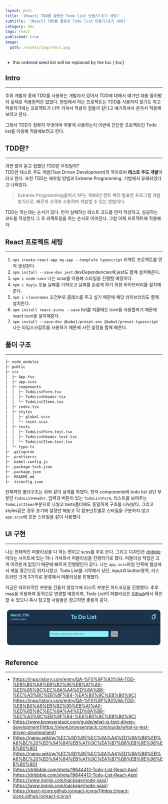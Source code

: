 ```yaml
---
layout: post
title: '[React] TDD를 활용한 Todo list 만들기(초기 세팅)'
subtitle: '[React] TDD를 활용한 Todo list 만들기(초기 세팅)'
category: dev
tags: react
published: true
image:
  path: /assets/img/react.png
---
```


<!-- prettier-ignore -->
* this ordered seed list will be replaced by the toc 
{:toc}

## Intro

---

주위 개발자 중에 TDD를 사용하는 개발자가 있어서 TDD에 대해서 얘기만 대충 들어봤지 실제로 적용한적은 없었다. 현업에서 하는 프로젝트는 TDD를 사용하지 않기도 하고 적용하기에는 프로젝트가 너무 커져서 적용이 힘들꺼 같다고 얘기하셔서 혼자서 적용해 보려고 한다.

그래서 TDD가 정확히 무엇이며 어떻게 사용하는지 이번에 간단한 프로젝트인 Todo list를 이용해 적용해보려고 한다.

## TDD란?

---

과연 많이 듣고 접했던 TDD란 무엇일까?  
TDD란 테스트 주도 개발(Test Driven Development)의 약자로써 **테스트 주도 개발**이라고 한다. 또한 TDD는 애자일 방법과 Extreme Programming. 기법에서 유래되었다고 나와있다.

> Extreme Programming줄여서 XP는 1999년 켄트 벡이 발표한 프로그램 개발 방식으로, 빠르게 고객과 소통하며 개발할 수 있는 방법이다.

TDD는 하는데는 순서가 있다. 먼저 실패하는 테스트 코드를 먼저 작성하고, 성공하는 코드를 작성한다 그 후 리팩토링을 하는 순서로 이어진다. 그럼 이제 프로젝트에 적용해자.

## React 프로젝트 세팅

---

1. `npx create-react-app my-app --template typescript` 리액트 프로젝트를 먼저 생성한다.
2. `npm install --save-dev jest` devDependencies에 jest도 함께 설치해준다.
3. `npm i node-sass` 나는 scss를 이용해 스타일을 진행할 예정이다.
4. `npm i dayjs` 오늘 날짜를 가져오고 날짜를 손쉽게 하기 위한 라이브러리를 설치해준다.
5. `npm i classnames` 조건부로 클래스를 주고 싶기 때문에 해당 라이브러리도 함께 설치한다.
6. `npm install react-icons --save` list를 지울때는 icon을 사용할꺼기 때문에 react icon을 설치해준다.
7. `npm install --save-dev @babel/preset-env @babel/preset-typescript` 나는 타입스크립트를 사용하기 때문에 사전 설정을 함께 해준다.

## 폴더 구조

---

```
├─ node_modules
├─ public
├─ src
│  ├─ App.tsx
│  ├─ app.scss
│  ├─ components
│  │  ├─ TodoListForm.tsx
│  │  ├─ TodoListHeader.tsx
│  │  └─ TodoListItems.tsx
│  ├─ index.tsx
│  ├─ styles
│  │  ├─ global.scss
│  │  └─ reset.scss
│  ├─ tests
│  │  ├─ TodoListForm.test.tsx
│  │  ├─ TodoListHeader.test.tsx
│  │  └─ TodoListItem.test.tsx
│  └─ type.ts
├─ .gitignroe
├─ .prettierrc
├─ .babel.config.js
├─ .package-lock.json
├─ .package.json
├─ .README.md
├─ .tsconfig.json
```

전체적인 폴더구조는 위와 같이 설계를 하였다. 먼저 components에 todo list 상단 부분인 `TodoListHeader`, 입력과 버튼이 있는 `TodoListForm`, 리스트를 보여주는 `TodoListItems`부분으로 나눴고 tests폴더에도 동일하게 구조를 나눠놨다. 그리고 styles같은 경우 초기에 설정만 해놓고 각 컴포넌트별로 스타일을 구분하지 않고 `app.scss`에 모든 스타일을 같이 사용했다.

## UI 구현

---

나는 전체적인 퍼블리싱을 다 하는 편이고 scss를 주로 쓴다. 그리고 디자인은 [dribble](https://dribbble.com/shots/19644413-Todo-List-React-App)이라는 사이트에 있는 하나 가져와서 퍼블리싱을 진행하기로 했다. 퍼블리싱 작업은 크게 어려운게 없었기 때문에 빠르게 진행됐던거 같다. 나는 `app.scss`파일 안쪽에 웹상에서 제일 중간으로 위치시켰고. Todo List를 시작해서 상단, input과 button영역, 리스트라인 크게 3가지로 분류해서 퍼블리싱을 진행했다.

지금은 데이터적인 부분을 건들지 않았기에 리스트 부분은 하드코딩을 진행했다. 추후 map을 이용하여 동적으로 변경할 예정이며, Todo List의 퍼블리싱은 [Github](https://github.com/owni14/react-todo-list-tdd/blob/main/src/app.scss)에서 확인할 수 있으니 혹시 참고할 사람들은 참고하면 좋을꺼 같다.

![todoListImage](../../../assets/img/development/2024/03/12/todoListUi.png)

## Reference

---

- [https://inpa.tistory.com/entry/QA-%F0%9F%93%9A-TDD-%EB%B0%A9%EB%B2%95%EB%A1%A0-%ED%85%8C%EC%8A%A4%ED%8A%B8-%EC%A3%BC%EB%8F%84-%EA%B0%9C%EB%B0%9C](https://inpa.tistory.com/entry/QA-%F0%9F%93%9A-TDD-%EB%B0%A9%EB%B2%95%EB%A1%A0-%ED%85%8C%EC%8A%A4%ED%8A%B8-%EC%A3%BC%EB%8F%84-%EA%B0%9C%EB%B0%9C)
- [https://www.browserstack.com/guide/what-is-test-driven-development](https://www.browserstack.com/guide/what-is-test-driven-development)
- [https://namu.wiki/w/%EC%9D%B5%EC%8A%A4%ED%8A%B8%EB%A6%BC%20%ED%94%84%EB%A1%9C%EA%B7%B8%EB%9E%98%EB%B0%8D](https://namu.wiki/w/%EC%9D%B5%EC%8A%A4%ED%8A%B8%EB%A6%BC%20%ED%94%84%EB%A1%9C%EA%B7%B8%EB%9E%98%EB%B0%8D)
- [https://dribbble.com/shots/19644413-Todo-List-React-App](https://dribbble.com/shots/19644413-Todo-List-React-App)
- [https://www.npmjs.com/package/node-sass](https://www.npmjs.com/package/node-sass)
- [https://react-icons.github.io/react-icons/](https://react-icons.github.io/react-icons/)
